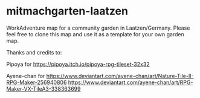 # mitmachgarten-laatzen
WorkAdventure map for a community garden in Laatzen/Germany.
Please feel free to clone this map and use it as a template for your own garden map.

Thanks and credits to:

Pipoya for
https://pipoya.itch.io/pipoya-rpg-tileset-32x32

Ayene-chan for
https://www.deviantart.com/ayene-chan/art/Nature-Tile-II-RPG-Maker-256940806
https://www.deviantart.com/ayene-chan/art/RPG-Maker-VX-TileA3-338363699
